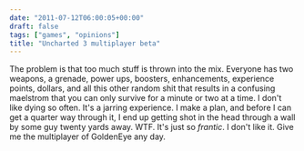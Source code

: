 ```yaml
---
date: "2011-07-12T06:00:05+00:00"
draft: false
tags: ["games", "opinions"]
title: "Uncharted 3 multiplayer beta"
---
```

The problem is that too much stuff is thrown into the mix. Everyone has two weapons, a grenade, power ups, boosters, enhancements, experience points, dollars, and all this other random shit that results in a confusing maelstrom that you can only survive for a minute or two at a time. I don't like dying so often. It's a jarring experience. I make a plan, and before I can get a quarter way through it, I end up getting shot in the head through a wall by some guy twenty yards away. WTF. It's just so *frantic*. I don't like it. Give me the multiplayer of GoldenEye any day.

